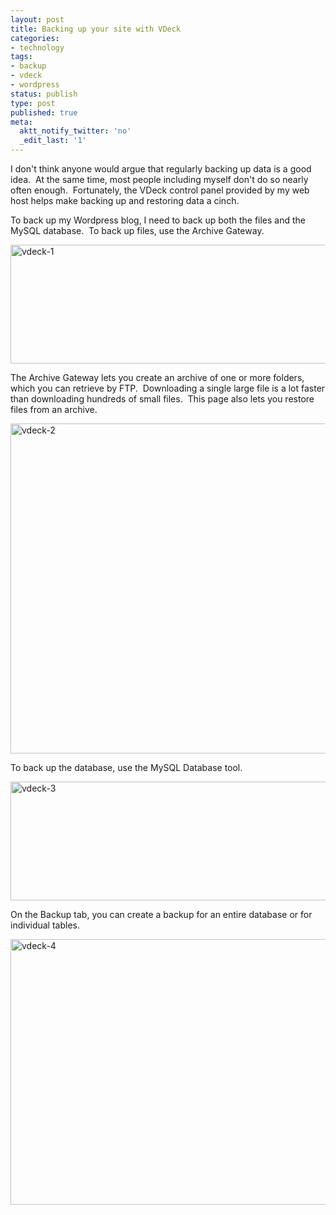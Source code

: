 ```yaml
---
layout: post
title: Backing up your site with VDeck
categories:
- technology
tags:
- backup
- vdeck
- wordpress
status: publish
type: post
published: true
meta:
  aktt_notify_twitter: 'no'
  _edit_last: '1'
---
```

I don't think anyone would argue that regularly backing up data is a good idea.  At the same time, most people including myself don't do so nearly often enough.  Fortunately, the VDeck control panel provided by my web host helps make backing up and restoring data a cinch.

To back up my Wordpress blog, I need to back up both the files and the MySQL database.  To back up files, use the Archive Gateway.

<img title="vdeck-1" src="http://www.yentran.org/blog/wp-content/uploads/2012/05/vdeck-1.png" width="695" height="190" />

The Archive Gateway lets you create an archive of one or more folders, which you can retrieve by FTP.  Downloading a single large file is a lot faster than downloading hundreds of small files.  This page also lets you restore files from an archive.

<img title="vdeck-2" src="http://www.yentran.org/blog/wp-content/uploads/2012/05/vdeck-2.png" width="643" height="528" />

To back up the database, use the MySQL Database tool.

<img title="vdeck-3" src="http://www.yentran.org/blog/wp-content/uploads/2012/05/vdeck-3.png" width="695" height="190" />

On the Backup tab, you can create a backup for an entire database or for individual tables.

<img title="vdeck-4" src="http://www.yentran.org/blog/wp-content/uploads/2012/05/vdeck-4.png" width="756" height="425" />
